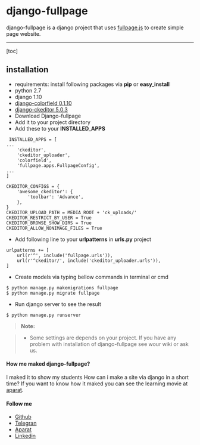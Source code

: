 django-fullpage
===================


django-fullpage is a django project that uses [fullpage.js](http://alvarotrigo.com/fullPage/) to create simple page website.

----------


[toc]

installation
--------------------
- requirements: install following packages via **pip** or **easy_install**
 - python 2.7
 - django 1.10
 - [django-colorfield 0.1.10](https://github.com/jaredly/django-colorfield)
 - [django-ckeditor 5.0.3](https://github.com/django-ckeditor/django-ckeditor)
- <i class="icon-download"></i> Download Django-fullpage
- <i class="icon-folder-open"></i> Add it to your project directory
-  <i class="icon-cog"></i>Add these to your **INSTALLED_APPS**
```
 INSTALLED_APPS = [
...
    'ckeditor',
    'ckeditor_uploader',
    'colorfield',
    'fullpage.apps.FullpageConfig',
...
]

CKEDITOR_CONFIGS = {
    'awesome_ckeditor': {
        'toolbar': 'Advance',
    },
}
CKEDITOR_UPLOAD_PATH = MEDIA_ROOT + 'ck_uploads/'
CKEDITOR_RESTRICT_BY_USER = True
CKEDITOR_BROWSE_SHOW_DIRS = True
CKEDITOR_ALLOW_NONIMAGE_FILES = True
```
- <i class="icon-file"></i> Add following line to your **urlpatterns** in **urls.py** project
```
urlpatterns += [
    url(r'^', include('fullpage.urls')),
    url(r'^ckeditor/', include('ckeditor_uploader.urls')),
]
```
- Create models via typing bellow commands in terminal or cmd
```
$ python manage.py makemigrations fullpage
$ python manage.py migrate fullpage
```
- <i class="icon-refresh"></i> Run django server to see the result
```
$ python manage.py runserver
```

> **Note:**

> - Some settings are depends on your project. If you have any problem with installation of django-fullpage see wour wiki or ask us.

#### How me maked django-fullpage?
I maked it to show my students How can i make a site via django in a short time? If you want to know how it maked you can see the learning movie at [aparat](http://www.aparat.com/v/WP0lU).


#### Follow me
- [Github](https://github.com/kasaiee)
- [Telegran](https://telegram.me/pydeveloper2)
- [Aparat](http://www.aparat.com/kasaie)
- [Linkedin](https://www.linkedin.com/in/kasaiee)
